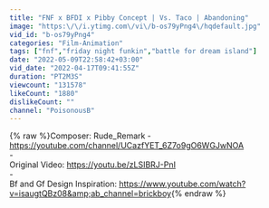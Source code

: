 ```yaml
---
title: "FNF x BFDI x Pibby Concept | Vs. Taco | Abandoning"
image: "https:\/\/i.ytimg.com\/vi\/b-os79yPng4\/hqdefault.jpg"
vid_id: "b-os79yPng4"
categories: "Film-Animation"
tags: ["fnf","friday night funkin","battle for dream island"]
date: "2022-05-09T22:58:42+03:00"
vid_date: "2022-04-17T09:41:55Z"
duration: "PT2M3S"
viewcount: "131578"
likeCount: "1880"
dislikeCount: ""
channel: "PoisonousB"
---
```

{% raw %}Composer: Rude_Remark - <a rel="nofollow" target="blank" href="https://youtube.com/channel/UCazfYET_6Z7o9gO6WGJwNOA">https://youtube.com/channel/UCazfYET_6Z7o9gO6WGJwNOA</a><br />-<br />Original Video: <a rel="nofollow" target="blank" href="https://youtu.be/zLSIBRJ-PnI">https://youtu.be/zLSIBRJ-PnI</a><br />-<br />Bf and Gf Design Inspiration: <a rel="nofollow" target="blank" href="https://www.youtube.com/watch?v=isaugtQBz08&amp;ab_channel=brickboy">https://www.youtube.com/watch?v=isaugtQBz08&amp;ab_channel=brickboy</a>{% endraw %}
